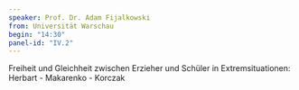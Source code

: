 ```yaml
---
speaker: Prof. Dr. Adam Fijalkowski
from: Universität Warschau
begin: "14:30"
panel-id: "IV.2"
---
```


Freiheit und Gleichheit zwischen Erzieher und Schüler in Extremsituationen: Herbart - Makarenko - Korczak